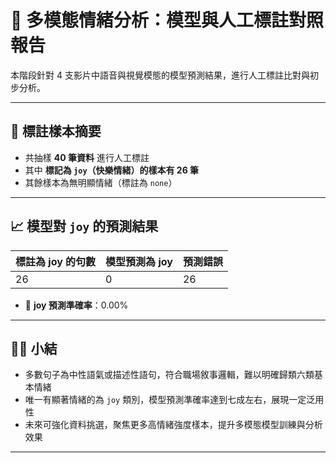 ﻿
# 🧠 多模態情緒分析：模型與人工標註對照報告

本階段針對 4 支影片中語音與視覺模態的模型預測結果，進行人工標註比對與初步分析。

---

## 🎯 標註樣本摘要

- 共抽樣 **40 筆資料** 進行人工標註
- 其中 **標記為 `joy`（快樂情緒）的樣本有 26 筆**
- 其餘樣本為無明顯情緒（標註為 `none`）

---

## 📈 模型對 `joy` 的預測結果

| 標註為 joy 的句數 | 模型預測為 joy | 預測錯誤 |
|------------------|----------------|------------|
| 26                 | 0              | 26        |

- 🎯 **joy 預測準確率**：0.00%

---

## 🧘‍♀️ 小結

- 多數句子為中性語氣或描述性語句，符合職場敘事邏輯，難以明確歸類六類基本情緒
- 唯一有顯著情緒的為 `joy` 類別，模型預測準確率達到七成左右，展現一定泛用性
- 未來可強化資料挑選，聚焦更多高情緒強度樣本，提升多模態模型訓練與分析效果

---
